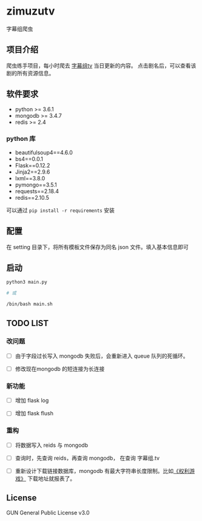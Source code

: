 # zimuzutv
字幕组爬虫

## 项目介绍

爬虫练手项目，每小时爬去 [字幕组tv](http://www.zimuzu.tv/today) 当日更新的内容。
点击剧名后，可以查看该剧的所有资源信息。

## 软件要求

+ python >= 3.6.1
+ mongodb >= 3.4.7
+ redis >= 2.4

### python 库

+ beautifulsoup4==4.6.0
+ bs4==0.0.1
+ Flask==0.12.2
+ Jinja2==2.9.6
+ lxml==3.8.0
+ pymongo==3.5.1
+ requests==2.18.4
+ redis==2.10.5

可以通过 `pip install -r requirements` 安装


## 配置

在 setting 目录下，将所有模板文件保存为同名 json 文件。填入基本信息即可



## 启动

```bash
python3 main.py

# 或

/bin/bash main.sh

```

## TODO LIST

### 改问题

- [ ] 由于字段过长写入 mongodb 失败后，会重新进入 queue 队列的死循环。
- [ ] 修改现在mongodb 的短连接为长连接


### 新功能

- [ ] 增加 flask log
- [ ] 增加 flask flush



### 重构

- [ ] 将数据写入 reids 与 mongodb
- [ ] 查询时，先查询 reids，再查询 mongodb， 在查询 字幕组.tv
- [ ] 重新设计下载链接数据库，mongodb 有最大字符串长度限制。比如[《权利游戏》](http://www.zimuzu.tv/resource/10733) 下载地址就报表了。


## License

GUN General Public License v3.0



